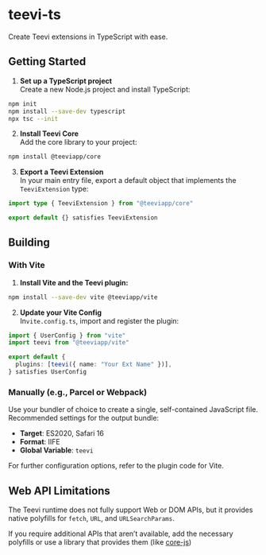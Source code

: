 # teevi-ts

Create Teevi extensions in TypeScript with ease.

## Getting Started

1. **Set up a TypeScript project**  
   Create a new Node.js project and install TypeScript:

```bash
npm init
npm install --save-dev typescript
npx tsc --init
```

2. **Install Teevi Core**  
   Add the core library to your project:

```bash
npm install @teeviapp/core
```

3. **Export a Teevi Extension**  
   In your main entry file, export a default object that implements the `TeeviExtension` type:

```typescript
import type { TeeviExtension } from "@teeviapp/core"

export default {} satisfies TeeviExtension
```

## Building

### With Vite

1. **Install Vite and the Teevi plugin:**

```bash
npm install --save-dev vite @teeviapp/vite
```

2. **Update your Vite Config**  
   In`vite.config.ts`, import and register the plugin:

```typescript
import { UserConfig } from "vite"
import teevi from "@teeviapp/vite"

export default {
  plugins: [teevi({ name: "Your Ext Name" })],
} satisfies UserConfig
```

### Manually (e.g., Parcel or Webpack)

Use your bundler of choice to create a single, self-contained JavaScript file. Recommended settings for the output bundle:

- **Target**: ES2020, Safari 16
- **Format**: IIFE
- **Global Variable**: `teevi`

For further configuration options, refer to the plugin code for Vite.

## Web API Limitations

The Teevi runtime does not fully support Web or DOM APIs, but it provides native polyfills for `fetch`, `URL`, and `URLSearchParams`.

If you require additional APIs that aren’t available, add the necessary polyfills or use a library that provides them (like [core-js](https://github.com/zloirock/core-js))

